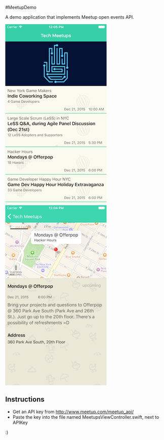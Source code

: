 #MeetupDemo

A demo application that implements Meetup open events API.  

![Image of Main Screen](Screenshots/MainPage.png)
![Image of Detailed Screen](Screenshots/DetailedPage.png)

## Instructions
- Get an API key from http://www.meetup.com/meetup_api/
- Paste the key into the file named MeetupsViewController.swift, next to APIKey 

:)
